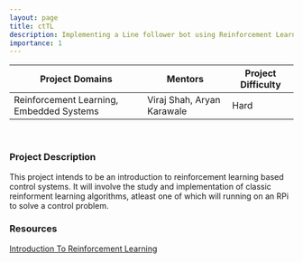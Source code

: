 ```yaml
---
layout: page
title: ctTL
description: Implementing a Line follower bot using Reinforcement Learning
importance: 1
---
```


| Project Domains                                                          | Mentors                  | Project Difficulty |
|--------------------------------------------------------------------------|--------------------------|--------------------|
| Reinforcement Learning, Embedded Systems | Viraj Shah, Aryan Karawale | Hard               |

<br>

### Project Description

This project intends to be an introduction to reinforcement learning based control systems. It will involve the study and implementation of classic reinforment learning algorithms, atleast one of which will running on an RPi to solve a control problem.
### Resources

[Introduction To Reinforcement Learning](http://incompleteideas.net/book/RLbook2020.pdf)<br>
